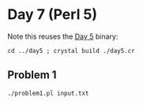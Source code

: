 # Day 7 (Perl 5)

Note this reuses the [Day 5](../day5) binary:

    cd ../day5 ; crystal build ./day5.cr

## Problem 1

    ./problem1.pl input.txt

